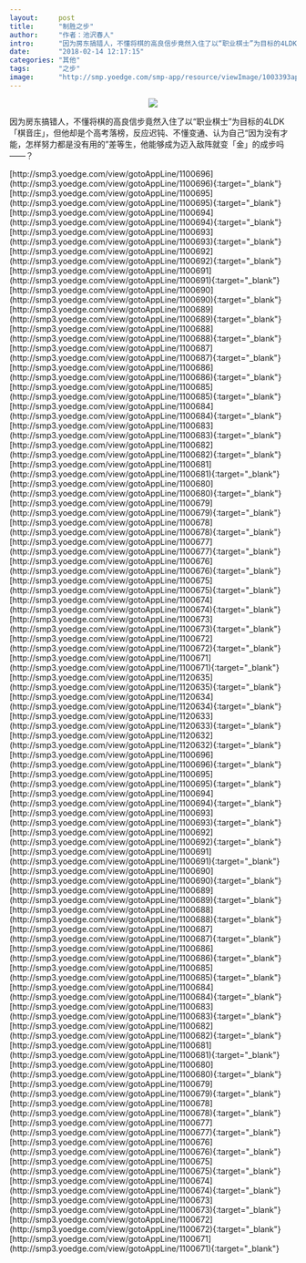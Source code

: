 ```yaml
---
layout:     post
title:      "制胜之步"
author:     "作者：池沢春人"
intro:      "因为房东搞错人，不懂将棋的高良信步竟然入住了以“职业棋士”为目标的4LDK「棋音庄」，但他却是个高考落榜，反应迟钝、不懂变通、认为自己“因为没有才能，怎样努力都是没有用的”差等生，他能够成为迈入敌阵就变「金」的成步吗——？"
date:       "2018-02-14 12:17:15"
categories: "其他"
tags:       "之步"
image:      "http://smp.yoedge.com/smp-app/resource/viewImage/1003393appline.png"
---
```

<div style="text-align: center">
<p><img src="http://smp.yoedge.com/smp-app/resource/viewImage/1003393appline.png"/></p>
</div>
<p class="post-meta">
<span>因为房东搞错人，不懂将棋的高良信步竟然入住了以“职业棋士”为目标的4LDK「棋音庄」，但他却是个高考落榜，反应迟钝、不懂变通、认为自己“因为没有才能，怎样努力都是没有用的”差等生，他能够成为迈入敌阵就变「金」的成步吗——？</span>
</p>
[http://smp3.yoedge.com/view/gotoAppLine/1100696](http://smp3.yoedge.com/view/gotoAppLine/1100696){:target="_blank"}
[http://smp3.yoedge.com/view/gotoAppLine/1100695](http://smp3.yoedge.com/view/gotoAppLine/1100695){:target="_blank"}
[http://smp3.yoedge.com/view/gotoAppLine/1100694](http://smp3.yoedge.com/view/gotoAppLine/1100694){:target="_blank"}
[http://smp3.yoedge.com/view/gotoAppLine/1100693](http://smp3.yoedge.com/view/gotoAppLine/1100693){:target="_blank"}
[http://smp3.yoedge.com/view/gotoAppLine/1100692](http://smp3.yoedge.com/view/gotoAppLine/1100692){:target="_blank"}
[http://smp3.yoedge.com/view/gotoAppLine/1100691](http://smp3.yoedge.com/view/gotoAppLine/1100691){:target="_blank"}
[http://smp3.yoedge.com/view/gotoAppLine/1100690](http://smp3.yoedge.com/view/gotoAppLine/1100690){:target="_blank"}
[http://smp3.yoedge.com/view/gotoAppLine/1100689](http://smp3.yoedge.com/view/gotoAppLine/1100689){:target="_blank"}
[http://smp3.yoedge.com/view/gotoAppLine/1100688](http://smp3.yoedge.com/view/gotoAppLine/1100688){:target="_blank"}
[http://smp3.yoedge.com/view/gotoAppLine/1100687](http://smp3.yoedge.com/view/gotoAppLine/1100687){:target="_blank"}
[http://smp3.yoedge.com/view/gotoAppLine/1100686](http://smp3.yoedge.com/view/gotoAppLine/1100686){:target="_blank"}
[http://smp3.yoedge.com/view/gotoAppLine/1100685](http://smp3.yoedge.com/view/gotoAppLine/1100685){:target="_blank"}
[http://smp3.yoedge.com/view/gotoAppLine/1100684](http://smp3.yoedge.com/view/gotoAppLine/1100684){:target="_blank"}
[http://smp3.yoedge.com/view/gotoAppLine/1100683](http://smp3.yoedge.com/view/gotoAppLine/1100683){:target="_blank"}
[http://smp3.yoedge.com/view/gotoAppLine/1100682](http://smp3.yoedge.com/view/gotoAppLine/1100682){:target="_blank"}
[http://smp3.yoedge.com/view/gotoAppLine/1100681](http://smp3.yoedge.com/view/gotoAppLine/1100681){:target="_blank"}
[http://smp3.yoedge.com/view/gotoAppLine/1100680](http://smp3.yoedge.com/view/gotoAppLine/1100680){:target="_blank"}
[http://smp3.yoedge.com/view/gotoAppLine/1100679](http://smp3.yoedge.com/view/gotoAppLine/1100679){:target="_blank"}
[http://smp3.yoedge.com/view/gotoAppLine/1100678](http://smp3.yoedge.com/view/gotoAppLine/1100678){:target="_blank"}
[http://smp3.yoedge.com/view/gotoAppLine/1100677](http://smp3.yoedge.com/view/gotoAppLine/1100677){:target="_blank"}
[http://smp3.yoedge.com/view/gotoAppLine/1100676](http://smp3.yoedge.com/view/gotoAppLine/1100676){:target="_blank"}
[http://smp3.yoedge.com/view/gotoAppLine/1100675](http://smp3.yoedge.com/view/gotoAppLine/1100675){:target="_blank"}
[http://smp3.yoedge.com/view/gotoAppLine/1100674](http://smp3.yoedge.com/view/gotoAppLine/1100674){:target="_blank"}
[http://smp3.yoedge.com/view/gotoAppLine/1100673](http://smp3.yoedge.com/view/gotoAppLine/1100673){:target="_blank"}
[http://smp3.yoedge.com/view/gotoAppLine/1100672](http://smp3.yoedge.com/view/gotoAppLine/1100672){:target="_blank"}
[http://smp3.yoedge.com/view/gotoAppLine/1100671](http://smp3.yoedge.com/view/gotoAppLine/1100671){:target="_blank"}
[http://smp3.yoedge.com/view/gotoAppLine/1120635](http://smp3.yoedge.com/view/gotoAppLine/1120635){:target="_blank"}
[http://smp3.yoedge.com/view/gotoAppLine/1120634](http://smp3.yoedge.com/view/gotoAppLine/1120634){:target="_blank"}
[http://smp3.yoedge.com/view/gotoAppLine/1120633](http://smp3.yoedge.com/view/gotoAppLine/1120633){:target="_blank"}
[http://smp3.yoedge.com/view/gotoAppLine/1120632](http://smp3.yoedge.com/view/gotoAppLine/1120632){:target="_blank"}
[http://smp3.yoedge.com/view/gotoAppLine/1100696](http://smp3.yoedge.com/view/gotoAppLine/1100696){:target="_blank"}
[http://smp3.yoedge.com/view/gotoAppLine/1100695](http://smp3.yoedge.com/view/gotoAppLine/1100695){:target="_blank"}
[http://smp3.yoedge.com/view/gotoAppLine/1100694](http://smp3.yoedge.com/view/gotoAppLine/1100694){:target="_blank"}
[http://smp3.yoedge.com/view/gotoAppLine/1100693](http://smp3.yoedge.com/view/gotoAppLine/1100693){:target="_blank"}
[http://smp3.yoedge.com/view/gotoAppLine/1100692](http://smp3.yoedge.com/view/gotoAppLine/1100692){:target="_blank"}
[http://smp3.yoedge.com/view/gotoAppLine/1100691](http://smp3.yoedge.com/view/gotoAppLine/1100691){:target="_blank"}
[http://smp3.yoedge.com/view/gotoAppLine/1100690](http://smp3.yoedge.com/view/gotoAppLine/1100690){:target="_blank"}
[http://smp3.yoedge.com/view/gotoAppLine/1100689](http://smp3.yoedge.com/view/gotoAppLine/1100689){:target="_blank"}
[http://smp3.yoedge.com/view/gotoAppLine/1100688](http://smp3.yoedge.com/view/gotoAppLine/1100688){:target="_blank"}
[http://smp3.yoedge.com/view/gotoAppLine/1100687](http://smp3.yoedge.com/view/gotoAppLine/1100687){:target="_blank"}
[http://smp3.yoedge.com/view/gotoAppLine/1100686](http://smp3.yoedge.com/view/gotoAppLine/1100686){:target="_blank"}
[http://smp3.yoedge.com/view/gotoAppLine/1100685](http://smp3.yoedge.com/view/gotoAppLine/1100685){:target="_blank"}
[http://smp3.yoedge.com/view/gotoAppLine/1100684](http://smp3.yoedge.com/view/gotoAppLine/1100684){:target="_blank"}
[http://smp3.yoedge.com/view/gotoAppLine/1100683](http://smp3.yoedge.com/view/gotoAppLine/1100683){:target="_blank"}
[http://smp3.yoedge.com/view/gotoAppLine/1100682](http://smp3.yoedge.com/view/gotoAppLine/1100682){:target="_blank"}
[http://smp3.yoedge.com/view/gotoAppLine/1100681](http://smp3.yoedge.com/view/gotoAppLine/1100681){:target="_blank"}
[http://smp3.yoedge.com/view/gotoAppLine/1100680](http://smp3.yoedge.com/view/gotoAppLine/1100680){:target="_blank"}
[http://smp3.yoedge.com/view/gotoAppLine/1100679](http://smp3.yoedge.com/view/gotoAppLine/1100679){:target="_blank"}
[http://smp3.yoedge.com/view/gotoAppLine/1100678](http://smp3.yoedge.com/view/gotoAppLine/1100678){:target="_blank"}
[http://smp3.yoedge.com/view/gotoAppLine/1100677](http://smp3.yoedge.com/view/gotoAppLine/1100677){:target="_blank"}
[http://smp3.yoedge.com/view/gotoAppLine/1100676](http://smp3.yoedge.com/view/gotoAppLine/1100676){:target="_blank"}
[http://smp3.yoedge.com/view/gotoAppLine/1100675](http://smp3.yoedge.com/view/gotoAppLine/1100675){:target="_blank"}
[http://smp3.yoedge.com/view/gotoAppLine/1100674](http://smp3.yoedge.com/view/gotoAppLine/1100674){:target="_blank"}
[http://smp3.yoedge.com/view/gotoAppLine/1100673](http://smp3.yoedge.com/view/gotoAppLine/1100673){:target="_blank"}
[http://smp3.yoedge.com/view/gotoAppLine/1100672](http://smp3.yoedge.com/view/gotoAppLine/1100672){:target="_blank"}
[http://smp3.yoedge.com/view/gotoAppLine/1100671](http://smp3.yoedge.com/view/gotoAppLine/1100671){:target="_blank"}


